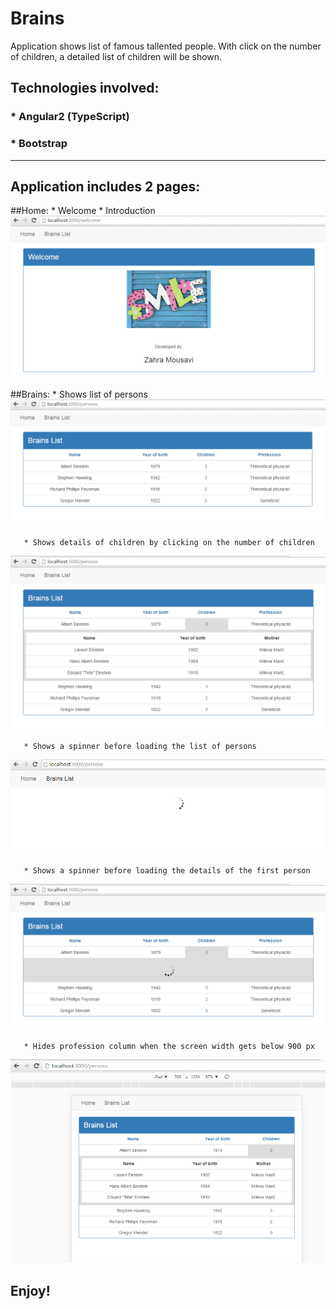 # Brains
Application shows list of famous tallented people. With click on the number of children, a detailed list of children will be shown.

## Technologies involved:
### * Angular2 (TypeScript)
### * Bootstrap

----       

## Application includes 2 pages:
##Home:
       * Welcome
       * Introduction
![welcome](https://github.com/ZahraMousavi/Brains/blob/master/images/welcome.png)

##Brains:
       * Shows list of persons
![triangle](https://github.com/ZahraMousavi/Brains/blob/master/images/persons.png)       
   
       * Shows details of children by clicking on the number of children
![triangle](https://github.com/ZahraMousavi/Brains/blob/master/images/personsAndDetails.png)       
   
       * Shows a spinner before loading the list of persons 
![triangle](https://github.com/ZahraMousavi/Brains/blob/master/images/spinner1.png)       
   
       * Shows a spinner before loading the details of the first person
![triangle](https://github.com/ZahraMousavi/Brains/blob/master/images/spinner2.png)       
   
       * Hides profession column when the screen width gets below 900 px
![triangle](https://github.com/ZahraMousavi/Brains/blob/master/images/personsAndDetailsOnSmallDevices.png)       

## Enjoy!
